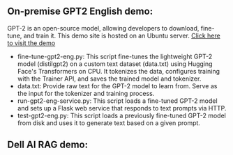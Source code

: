 ## On-premise GPT2 English demo:
GPT-2 is an open-source model, allowing developers to download, fine-tune, and train it. This demo site is hosted on an Ubuntu server. [Click here to visit the demo](http://103.144.32.3:8080/gpt/demo-gpt2-eng.html)
- fine-tune-gpt2-eng.py: This script fine-tunes the lightweight GPT-2 model (distilgpt2) on a custom text dataset (data.txt) using Hugging Face's Transformers on CPU. It tokenizes the data, configures training with the Trainer API, and saves the trained model and tokenizer.
- data.txt: Provide raw text for the GPT-2 model to learn from. Serve as the input for the tokenizer and training process.
- run-gpt2-eng-service.py: This script loads a fine-tuned GPT-2 model and sets up a Flask web service that responds to text prompts via HTTP.
- test-gpt2-eng.py: This script loads a previously fine-tuned GPT-2 model from disk and uses it to generate text based on a given prompt.
## Dell AI RAG demo:
